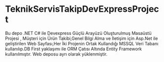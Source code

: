 # TeknikServisTakipDevExpressProject
Bu depo .NET C# ile Devexpress Güçlü Arayüzü Oluşturulmuş Masaüstü Projesi , Müşteri için Ürün Takibi,Genel Bilgi Alma ve İletişim için Asp.Net ile geliştirilen Web Sayfası,Her İki Projenin Ortak Kullandığı MSSQL Veri Tabanı kullanılıp.DB First yaklaşımı ile ORM Çatısı Altında Entity Framework kullanılmıştır.
Web deposu ayrı olarak yüklenmiştir.
